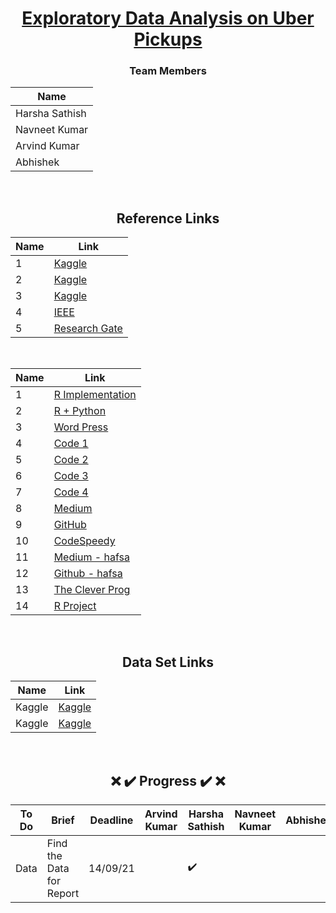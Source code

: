 <div align = "center">

# [Exploratory Data Analysis on Uber Pickups](#)

### Team Members

| Name           |
|----------------|
| Harsha Sathish   |
| Navneet Kumar    |
| Arvind Kumar    | 
| Abhishek   |
  
  
<br/>
  
## Reference Links

| Name           | Link |
|----------------|---------------|
| 1 | [Kaggle](https://www.kaggle.com/fivethirtyeight/uber-pickups-in-new-york-city) |
| 2 | [Kaggle](https://www.kaggle.com/aditisaxena20/exploratory-analysis-on-uber-pickups) |
| 3 | [Kaggle](https://www.kaggle.com/dotman/data-exploration-and-visualization) |
| 4 | [IEEE](https://ieeexplore.ieee.org/document/9368922) |
| 5 | [Research Gate](https://www.researchgate.net/publication/349142254_DATA_EXPLORATORY_ON_TAXI_DATA_IN_NEW_YORK_CITY) |

  
<br/>
  
  
| Name           | Link |
|----------------|---------------|
| 1 | [R Implementation](https://data-flair.training/blogs/r-data-science-project-uber-data-analysis/) |
| 2 | [R + Python](https://github.com/MachineLearningWithHuman/Projects/tree/master/Project%20UBER) |
| 3 | [Word Press](https://aboutdatascience.wordpress.com/2017/04/04/comprehensive-analysis-of-uber-dataset/) |
| 4 | [Code 1](https://github.com/geoninja/Uber-Data-Analysis/blob/master/NYC_Uber_Rides.ipynb) |
| 5 | [Code 2](https://github.com/prashantwitty/Uber-Trip-Data-Analysis) |
| 6 | [Code 3](https://github.com/VismayTandel/UberDataAnalysis) |
| 7 | [Code 4](https://github.com/CrimsonSaber/Uber-DataAnalysis/) |   
| 8 | [Medium](https://medium.com/analytics-vidhya/exploratory-data-analysis-of-uber-pickups-in-nyc-from-april-to-september-2014-ec78d5a35f78) |
| 9 | [GitHub](https://github.com/MachineLearningWithHuman/Projects/tree/master/Project%20UBER) |
| 10 | [ CodeSpeedy](https://www.codespeedy.com/analyse-uber-data-in-python-using-machine-learning/) |
| 11 | [Medium - hafsa](https://medium.com/@hafsabatul.cse/uber-data-analysis-fee3eded7c56) |
| 12 | [Github - hafsa](https://github.com/hafsa636/Uber-Data-Analysis-) |
| 13 | [The Clever Prog](https://thecleverprogrammer.com/2021/04/21/uber-trips-analysis-using-python/) |
| 14 | [R Project](https://data-flair.training/blogs/r-data-science-project-uber-data-analysis/) |
  
  <br/>
  
## Data Set Links

| Name           | Link |
|----------------|---------------|
|  Kaggle   | [Kaggle](https://www.kaggle.com/fivethirtyeight/uber-pickups-in-new-york-city/download) |
|  Kaggle   | [Kaggle](https://www.kaggle.com/mohamed08/exploratory-data-analysis-for-uber-trips/data) |
  
<br/>
  
## :x: :heavy_check_mark: Progress :heavy_check_mark: :x: 

| To Do           | Brief | Deadline | Arvind Kumar | Harsha Sathish | Navneet Kumar  | Abhishek |
|----------------|---------------|---------------|----------------|---------------|---------------|---------------|
| Data | Find the Data for Report | 14/09/21 |  |:heavy_check_mark:  |  |  | 6 |

  
</div>


